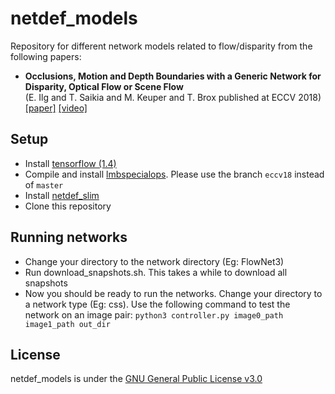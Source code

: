 # netdef_models
Repository for different network models related to flow/disparity from the following papers: 

* **Occlusions, Motion and Depth Boundaries with a Generic Network for Disparity, Optical Flow or Scene Flow**  
(E. Ilg and T. Saikia and M. Keuper and T. Brox published at ECCV 2018)  [[paper]](http://lmb.informatik.uni-freiburg.de/Publications/2018/ISKB18) [[video]](https://www.youtube.com/watch?v=SwOdSaBRysI)

## Setup
* Install [tensorflow (1.4)](https://www.tensorflow.org/install/)
* Compile and install [lmbspecialops](https://github.com/lmb-freiburg/lmbspecialops/tree/eccv18). Please use the branch `eccv18` instead of `master`
* Install [netdef_slim](https://github.com/lmb-freiburg/netdef_slim)
* Clone this repository

## Running networks

* Change your directory to the network directory (Eg: FlowNet3)
* Run download_snapshots.sh. This takes a while to download all snapshots
* Now you should be ready to run the networks. Change your directory to a network type (Eg: css).
  Use the following command to test the network on an image pair:
  `python3 controller.py image0_path image1_path out_dir`

## License

netdef_models is under the [GNU General Public License v3.0](LICENSE.txt)

